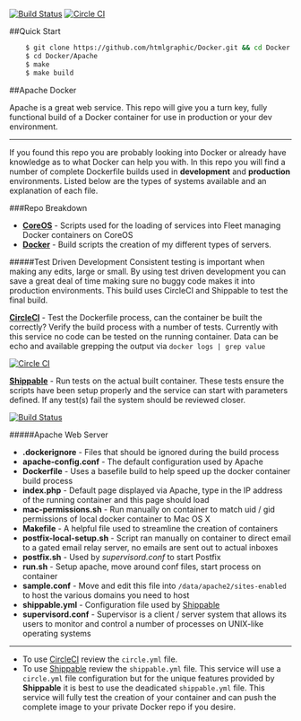 [![Build Status](https://api.shippable.com/projects/54cf015b5ab6cc13528a7b6a/badge?branchName=develop)](https://app.shippable.com/projects/54cf015b5ab6cc13528a7b6a/builds/latest) [![Circle CI](https://circleci.com/gh/htmlgraphic/Apache/tree/master.svg?style=svg&circle-token=6f8463477c38cc56c01834f54deaaac355916654)](https://circleci.com/gh/htmlgraphic/Apache/tree/master)


##Quick Start
```bash
    $ git clone https://github.com/htmlgraphic/Docker.git && cd Docker
    $ cd Docker/Apache
    $ make
    $ make build
```

##Apache Docker

Apache is a great web service. This repo will give you a turn key, fully functional build of a Docker container for use in production or your dev environment.

---

If you found this repo you are probably looking into Docker or already have knowledge as to what Docker can help you with. In this repo you will find a number of complete Dockerfile builds used in **development** and **production** environments. Listed below are the types of systems available and an explanation of each file. 

###Repo Breakdown
* [**CoreOS**](https://github.com/htmlgraphic/CoreOS) - Scripts used for the loading of services into Fleet managing Docker containers on CoreOS
* [**Docker**](https://github.com/htmlgraphic/Docker) - Build scripts the creation of my different types of servers. 


#####Test Driven Development
Consistent testing is important when making any edits, large or small. By using test driven development you can save a great deal of time making sure no buggy code makes it into production environments. This build uses CircleCI and Shippable to test the final build.

**[CircleCI](https://circleci.com/gh/htmlgraphic/Postfix)** - Test the Dockerfile process, can the container be built the correctly? Verify the build process with a number of tests. Currently with this service no code can be tested on the running container. Data can be echo and available grepping the output via `docker logs | grep value`

[![Circle CI](https://circleci.com/gh/htmlgraphic/Apache/tree/master.svg?style=svg&circle-token=6f8463477c38cc56c01834f54deaaac355916654)](https://circleci.com/gh/htmlgraphic/Apache/tree/master)

**[Shippable](https://shippable.com)** - Run tests on the actual built container. These tests ensure the scripts have been setup properly and the service can start with parameters defined. If any test(s) fail the system should be reviewed closer.

[![Build Status](https://api.shippable.com/projects/54cf015b5ab6cc13528a7b6a/badge?branchName=develop)](https://app.shippable.com/projects/54cf015b5ab6cc13528a7b6a/builds/latest)

#####Apache Web Server
* **.dockerignore** - Files that should be ignored during the build process
* **apache-config.conf** - The default configuration used by Apache
* **Dockerfile** - Uses a basefile build to help speed up the docker container build process
* **index.php** - Default page displayed via Apache, type in the IP address of the running container and this page should load
* **mac-permissions.sh** - Run manually on container to match uid / gid permissions of local docker container to Mac OS X
* **Makefile** - A helpful file used to streamline the creation of containers
* **postfix-local-setup.sh** - Script ran manually on container to direct email to a gated email relay server, no emails are sent out to actual inboxes
* **postfix.sh** - Used by *supervisord.conf* to start Postfix
* **run.sh** - Setup apache, move around conf files, start process on container
* **sample.conf** - Move and edit this file into `/data/apache2/sites-enabled` to host the various domains you need to host
*   **shippable.yml** - Configuration file used by [Shippable](Shippable.com)
* **supervisord.conf** - Supervisor is a client / server system that allows its users to monitor and control a number of processes on UNIX-like operating systems

---

* To use [CircleCI](https://circleci.com/gh/htmlgraphic/Docker) review the `circle.yml` file. 
* To use [Shippable](http://shippable.com) review the `shippable.yml` file. This service will use a `circle.yml` file configuration but for the unique features provided by **Shippable** it is best to use the deadicated `shippable.yml` file. This service will fully test the creation of your container and can push the complete image to your private Docker repo if you desire.

